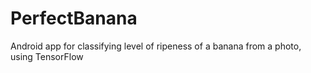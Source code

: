 # PerfectBanana
Android app for classifying level of ripeness of a banana from a photo, using TensorFlow
